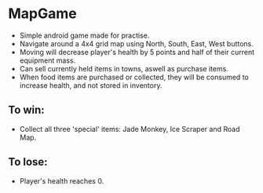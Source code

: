 # MapGame
- Simple android game made for practise.
- Navigate around a 4x4 grid map using North, South, East, West buttons.
- Moving will decrease player's health by 5 points and half of their current equipment mass.
- Can sell currently held items in towns, aswell as purchase items.
- When food items are purchased or collected, they will be consumed to increase health, and not stored in inventory.

## To win:
- Collect all three 'special' items: Jade Monkey, Ice Scraper and Road Map.

## To lose:
- Player's health reaches 0.
